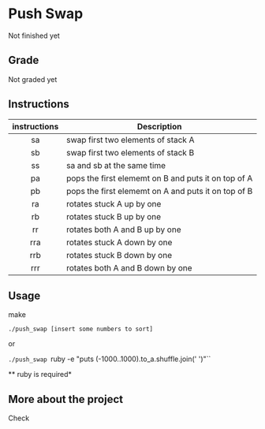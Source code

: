 # Push Swap
Not finished yet

## Grade
Not graded yet

## Instructions

| instructions  | Description   |
|:-------------:|---------------|
| sa            | swap first two elements of stack A |
| sb            | swap first two elements of stack B |
| ss            | sa and sb at the same time |
| pa            | pops the first elememt on B and puts it on top of A |
| pb            | pops the first elememt on A and puts it on top of B |
| ra            | rotates stuck A up by one|
| rb            | rotates stuck B up by one |
| rr            | rotates both A and B up by one |
| rra           | rotates stuck A down by one |
| rrb           | rotates stuck B down by one |
| rrr           | rotates both A and B down by one |

## Usage

make

`./push_swap [insert some numbers to sort]`

or

`./push_swap `ruby -e "puts (-1000..1000).to_a.shuffle.join(' ')"``

** ruby is required*

## More about the project

Check 
